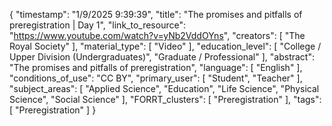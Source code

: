 {
    "timestamp": "1/9/2025 9:39:39",
    "title": "The promises and pitfalls of preregistration | Day 1",
    "link_to_resource": "https://www.youtube.com/watch?v=yNb2VddOYns",
    "creators": [
        "The Royal Society"
    ],
    "material_type": [
        "Video"
    ],
    "education_level": [
        "College / Upper Division (Undergraduates)",
        "Graduate / Professional"
    ],
    "abstract": "The promises and pitfalls of preregistration",
    "language": [
        "English"
    ],
    "conditions_of_use": "CC BY",
    "primary_user": [
        "Student",
        "Teacher"
    ],
    "subject_areas": [
        "Applied Science",
        "Education",
        "Life Science",
        "Physical Science",
        "Social Science"
    ],
    "FORRT_clusters": [
        "Preregistration"
    ],
    "tags": [
        "Preregistration"
    ]
}